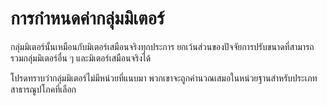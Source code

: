 # การกำหนดค่ากลุ่มมิเตอร์

กลุ่มมิเตอร์นั้นเหมือนกับมิเตอร์เสมือนจริงทุกประการ ยกเว้นส่วนของปัจจัยการปรับขนาดที่สามารถรวมกลุ่มมิเตอร์อื่น ๆ และมิเตอร์เสมือนจริงได้

โปรดทราบว่ากลุ่มมิเตอร์ไม่มีหน่วยที่แนบมา พวกเขาจะถูกคำนวณเสมอในหน่วยฐานสำหรับประเภทสาธารณูปโภคที่เลือก